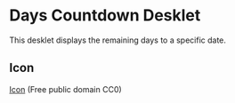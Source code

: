 # Days Countdown Desklet

This desklet displays the remaining days to a specific date.

## Icon

[Icon](https://www.rawpixel.com/image/7613798/png-people-illustrations) (Free public domain CC0)
